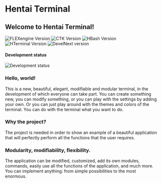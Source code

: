 # Hentai Terminal
## Welcome to Hentai Terminal!

![FLEXengine Version](https://img.shields.io/badge/FLEXengine-8.1.314-brightgreen) ![CTK Version](https://img.shields.io/badge/CTK-1.3.207-brightgreen) ![HBash Version](https://img.shields.io/badge/Hentai%20Bash-2.0.010-blueviolet) ![HTerminal Version](https://img.shields.io/badge/Hentai%20Terminal-2.0.010-blueviolet) ![DevelNext version](https://img.shields.io/badge/DevelNext%20Version-16.7.0-blue)

#### Development status
![Development status](https://img.shields.io/badge/Already%20done-81%20%25-yellowgreen)

### Hello, world!

This is a new, beautiful, elegant, modifiable and modular terminal, in the development of which everyone can take part. You can create something new, you can modify something, or you can play with the settings by adding your own. Or you can just play around with the themes and colors of the terminal. You can do with the terminal what you want to do.

### Why the project?

The project is needed in order to show an example of a beautiful application that will perfectly perform all the functions that the user requires.

### Modularity, modifiability, flexibility.

The application can be modified, customized, add its own modules, commands, easily use all the functions of the application, and much more. You can implement anything: from simple possibilities to the most enormous.
